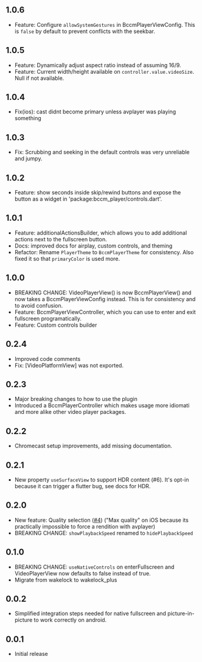 ## 1.0.6

- Feature: Configure `allowSystemGestures` in BccmPlayerViewConfig. This is `false` by default to prevent conflicts with the seekbar.

## 1.0.5

- Feature: Dynamically adjust aspect ratio instead of assuming 16/9.
- Feature: Current width/height available on `controller.value.videoSize`. Null if not available.

## 1.0.4

- Fix(ios): cast didnt become primary unless avplayer was playing something

## 1.0.3

- Fix: Scrubbing and seeking in the default controls was very unreliable and jumpy.

## 1.0.2

- Feature: show seconds inside skip/rewind buttons and expose the button as a widget in 'package:bccm_player/controls.dart'.

## 1.0.1

- Feature: additionalActionsBuilder, which allows you to add additional actions next to the fullscreen button.
- Docs: improved docs for airplay, custom controls, and theming
- Refactor: Rename `PlayerTheme` to `BccmPlayerTheme` for consistency. Also fixed it so that `primaryColor` is used more.

## 1.0.0

- BREAKING CHANGE: VideoPlayerView() is now BccmPlayerView() and now takes a BccmPlayerViewConfig instead. This is for consistency and to avoid confusion.
- Feature: BccmPlayerViewController, which you can use to enter and exit fullscreen programatically.
- Feature: Custom controls builder

## 0.2.4

- Improved code comments
- Fix: [VideoPlatformView] was not exported.

## 0.2.3

- Major breaking changes to how to use the plugin
- Introduced a BccmPlayerController which makes usage more idiomati and more alike other video player packages.

## 0.2.2

- Chromecast setup improvements, add missing documentation.

## 0.2.1

- New property `useSurfaceView` to support HDR content (#6). It's opt-in because it can trigger a flutter bug, see docs for HDR.

## 0.2.0

- New feature: Quality selection ([#4](https://github.com/bcc-code/bccm-player/pull/4)) ("Max quality" on iOS because its practically impossible to force a rendition with avplayer)
- BREAKING CHANGE: `showPlaybackSpeed` renamed to `hidePlaybackSpeed`

## 0.1.0

- BREAKING CHANGE: `useNativeControls` on enterFullscreen and VideoPlayerView now defaults to false instead of true.
- Migrate from wakelock to wakelock_plus

## 0.0.2

- Simplified integration steps needed for native fullscreen and picture-in-picture to work correctly on android.

## 0.0.1

- Initial release
